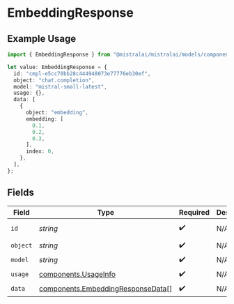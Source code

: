 # EmbeddingResponse

## Example Usage

```typescript
import { EmbeddingResponse } from "@mistralai/mistralai/models/components";

let value: EmbeddingResponse = {
  id: "cmpl-e5cc70bb28c444948073e77776eb30ef",
  object: "chat.completion",
  model: "mistral-small-latest",
  usage: {},
  data: [
    {
      object: "embedding",
      embedding: [
        0.1,
        0.2,
        0.3,
      ],
      index: 0,
    },
  ],
};
```

## Fields

| Field                                                                                  | Type                                                                                   | Required                                                                               | Description                                                                            | Example                                                                                |
| -------------------------------------------------------------------------------------- | -------------------------------------------------------------------------------------- | -------------------------------------------------------------------------------------- | -------------------------------------------------------------------------------------- | -------------------------------------------------------------------------------------- |
| `id`                                                                                   | *string*                                                                               | :heavy_check_mark:                                                                     | N/A                                                                                    | cmpl-e5cc70bb28c444948073e77776eb30ef                                                  |
| `object`                                                                               | *string*                                                                               | :heavy_check_mark:                                                                     | N/A                                                                                    | chat.completion                                                                        |
| `model`                                                                                | *string*                                                                               | :heavy_check_mark:                                                                     | N/A                                                                                    | mistral-small-latest                                                                   |
| `usage`                                                                                | [components.UsageInfo](../../models/components/usageinfo.md)                           | :heavy_check_mark:                                                                     | N/A                                                                                    |                                                                                        |
| `data`                                                                                 | [components.EmbeddingResponseData](../../models/components/embeddingresponsedata.md)[] | :heavy_check_mark:                                                                     | N/A                                                                                    |                                                                                        |